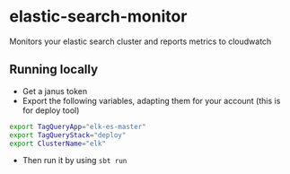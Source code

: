 # elastic-search-monitor

Monitors your elastic search cluster and reports metrics to cloudwatch

## Running locally

* Get a janus token
* Export the following variables, adapting them for your account (this is for deploy tool)

```bash
export TagQueryApp="elk-es-master"
export TagQueryStack="deploy"
export ClusterName="elk"
```
* Then run it by using `sbt run`